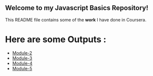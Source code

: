 ## Welcome to my Javascript Basics Repository!


This README file contains some of the **work** I have done in Coursera. 



# Here are some Outputs :

* [Module-2](https://akkified.github.io/coursera-test/site/Assignments/Module%202/index.html)
* [Module-3](https://akkified.github.io/coursera-test/site/Assignments/Module%203/index.html)
* [Module-4](https://akkified.github.io/coursera-test/site/Assignments/Module4/index.html)
* [Module-5](https://akkified.github.io/coursera-test/site/Assignments/Module5/index.html)
